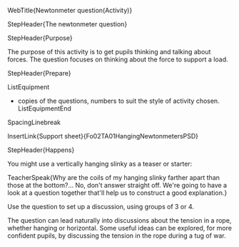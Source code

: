WebTitle{Newtonmeter question(Activity)}

StepHeader{The newtonmeter question}

StepHeader{Purpose}

The purpose of this activity is to get pupils thinking and talking about forces. The question focuses on thinking about the force to support a load.

StepHeader{Prepare}

ListEquipment
- copies of the questions, numbers to suit the style of activity chosen.
ListEquipmentEnd

SpacingLinebreak

InsertLink{Support sheet}{Fo02TA01HangingNewtonmetersPSD}

StepHeader{Happens}

You might use a vertically hanging slinky as a teaser or starter:

TeacherSpeak{Why are the coils of my hanging slinky farther apart than those at the bottom?&hellip;  No, don't answer straight off. We're going to have a look at a question together that'll help us to construct a good explanation.}

Use the question to set up a discussion, using groups of 3 or 4.

The question can lead naturally into discussions about the tension in a rope, whether hanging or horizontal. Some useful ideas can be explored, for more confident pupils, by discussing the tension in the rope during a tug of war.

